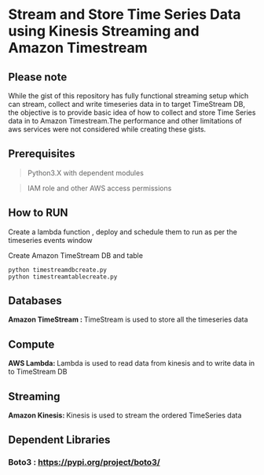 # Stream and Store Time Series Data using Kinesis Streaming and Amazon Timestream

## Please note

While the gist of this repository has fully functional streaming setup which can stream, collect and write timeseries data in to target TimeStream DB, the objective is to provide basic idea of how to collect and store Time Series data in to Amazon Timestream.The performance and other limitations of aws services were not considered while creating these gists. 


## Prerequisites

> Python3.X with dependent modules

> IAM role and other AWS access permissions


## How to RUN

Create a lambda function , deploy and schedule them to run as per the timeseries events window

Create Amazon TimeStream DB and table

```
python timestreamdbcreate.py
python timestreamtablecreate.py
```

## Databases

<b>Amazon TimeStream : </b> TimeStream is used to store all the timeseries data

## Compute
<b>AWS Lambda: </b> Lambda is used to read data from kinesis and to write data in to TimeStream DB

## Streaming
<b>Amazon Kinesis: </b> Kinesis is used to stream the ordered TimeSeries data


## Dependent Libraries

### Boto3 : https://pypi.org/project/boto3/
